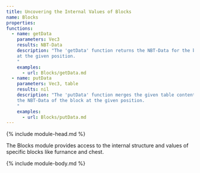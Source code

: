 ```yaml
---
title: Uncovering the Internal Values of Blocks
name: Blocks
properties:
functions:
  - name: getData
    parameters: Vec3
    results: NBT-Data
    description: "The 'getData' function returns the NBT-Data for the block
    at the given position.
    "
    examples:
      - url: Blocks/getData.md
  - name: putData
    parameters: Vec3, table
    results: nil
    description: "The 'putData' function merges the given table contents into
    the NBT-Data of the block at the given position.
    "
    examples:
      - url: Blocks/putData.md
---
```

{% include module-head.md %}

The Blocks module provides access to the internal structure and values of
specific blocks like furnance and chest.

{% include module-body.md %}
